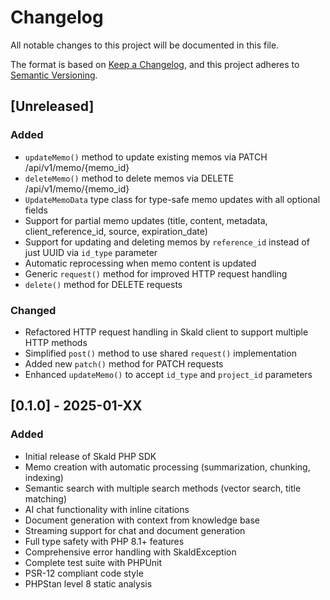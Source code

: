 # Changelog

All notable changes to this project will be documented in this file.

The format is based on [Keep a Changelog](https://keepachangelog.com/en/1.0.0/),
and this project adheres to [Semantic Versioning](https://semver.org/spec/v2.0.0.html).

## [Unreleased]

### Added
- `updateMemo()` method to update existing memos via PATCH /api/v1/memo/{memo_id}
- `deleteMemo()` method to delete memos via DELETE /api/v1/memo/{memo_id}
- `UpdateMemoData` type class for type-safe memo updates with all optional fields
- Support for partial memo updates (title, content, metadata, client_reference_id, source, expiration_date)
- Support for updating and deleting memos by `reference_id` instead of just UUID via `id_type` parameter
- Automatic reprocessing when memo content is updated
- Generic `request()` method for improved HTTP request handling
- `delete()` method for DELETE requests

### Changed
- Refactored HTTP request handling in Skald client to support multiple HTTP methods
- Simplified `post()` method to use shared `request()` implementation
- Added new `patch()` method for PATCH requests
- Enhanced `updateMemo()` to accept `id_type` and `project_id` parameters

## [0.1.0] - 2025-01-XX

### Added
- Initial release of Skald PHP SDK
- Memo creation with automatic processing (summarization, chunking, indexing)
- Semantic search with multiple search methods (vector search, title matching)
- AI chat functionality with inline citations
- Document generation with context from knowledge base
- Streaming support for chat and document generation
- Full type safety with PHP 8.1+ features
- Comprehensive error handling with SkaldException
- Complete test suite with PHPUnit
- PSR-12 compliant code style
- PHPStan level 8 static analysis
